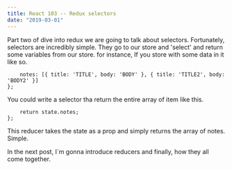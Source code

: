 ```yaml
---
title: React 103 -- Redux selectors
date: "2019-03-01"
---
```

Part two of dive into redux we are going to talk about selectors. Fortunately, selectors are incredibly simple. They go to our store and 'select' and return some variables from our store. 
for instance, If you store with some data in it like so.

```const initialState = {
    notes: [{ title: 'TITLE', body: 'BODY' }, { title: 'TITLE2', body: 'BODY2' }]
};
```
You could write a selector tha return the entire array of item like this.

``` export const getNotes = state => {
    return state.notes;
};
``` 
This reducer takes the state as a prop and simply returns the array of notes. Simple.

In the next post, I`m gonna introduce reducers and finally, how they all come together. 